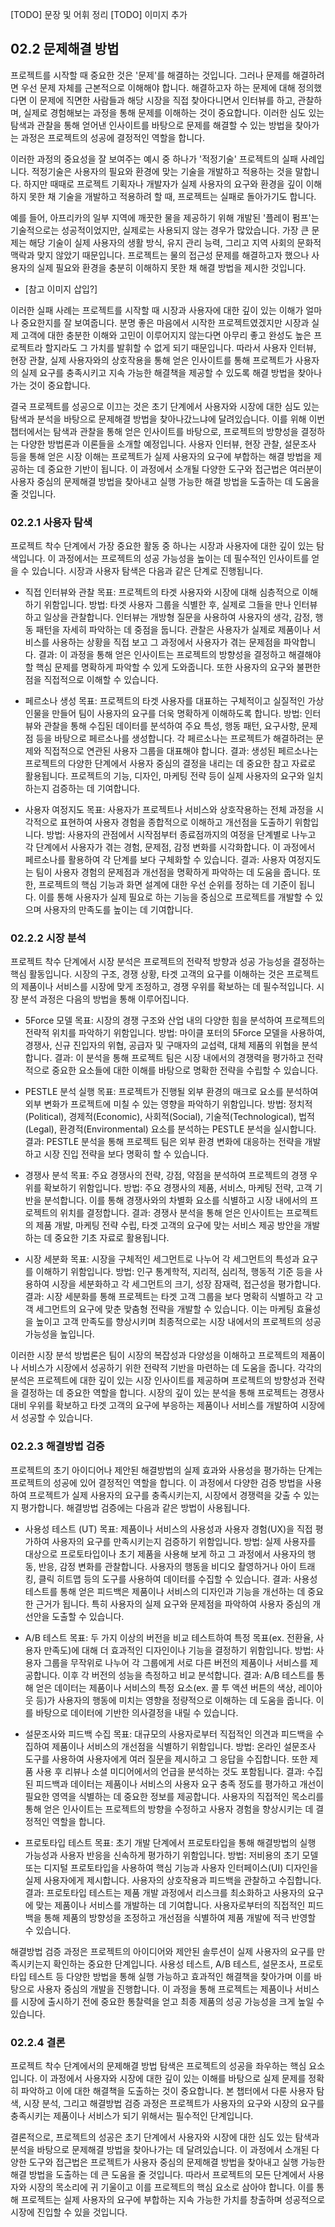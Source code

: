 [TODO] 문장 및 어휘 정리
[TODO] 이미지 추가

## 02.2 문제해결 방법

프로젝트를 시작할 때 중요한 것은 '문제'를 해결하는 것입니다. 그러나 문제를 해결하려면 우선 문제 자체를 근본적으로 이해해야 합니다. 해결하고자 하는 문제에 대해 정의했다면 이 문제에 직면한 사람들과 해당 시장을 직접 찾아다니면서 인터뷰를 하고, 관찰하며, 실제로 경험해보는 과정을 통해 문제를 이해하는 것이 중요합니다. 이러한 심도 있는 탐색과 관찰을 통해 얻어낸 인사이트를 바탕으로 문제를 해결할 수 있는 방법을 찾아가는 과정은 프로젝트의 성공에 결정적인 역할을 합니다.

이러한 과정의 중요성을 잘 보여주는 예시 중 하나가 '적정기술' 프로젝트의 실패 사례입니다. 적정기술은 사용자의 필요와 환경에 맞는 기술을 개발하고 적용하는 것을 말합니다. 하지만 때때로 프로젝트 기획자나 개발자가 실제 사용자의 요구와 환경을 깊이 이해하지 못한 채 기술을 개발하고 적용하려 할 때, 프로젝트는 실패로 돌아가기도 합니다.

예를 들어, 아프리카의 일부 지역에 깨끗한 물을 제공하기 위해 개발된 '플레이 펌프'는 기술적으로는 성공적이었지만, 실제로는 사용되지 않는 경우가 많았습니다. 가장 큰 문제는 해당 기술이 실제 사용자의 생활 방식, 유지 관리 능력, 그리고 지역 사회의 문화적 맥락과 맞지 않았기 때문입니다. 프로젝트는 물의 접근성 문제를 해결하고자 했으나 사용자의 실제 필요와 환경을 충분히 이해하지 못한 채 해결 방법을 제시한 것입니다.

- [참고 이미지 삽입?]

이러한 실패 사례는 프로젝트를 시작할 때 시장과 사용자에 대한 깊이 있는 이해가 얼마나 중요한지를 잘 보여줍니다. 분명 좋은 마음에서 시작한 프로젝트였겠지만 시장과 실제 고객에 대한 충분한 이해와 고민이 이루어지지 않는다면 아무리 좋고 완성도 높은 프로젝트라 할지라도 그 가치를 발휘할 수 없게 되기 때문입니다. 따라서 사용자 인터뷰, 현장 관찰, 실제 사용자와의 상호작용을 통해 얻은 인사이트를 통해 프로젝트가 사용자의 실제 요구를 충족시키고 지속 가능한 해결책을 제공할 수 있도록 해결 방법을 찾아나가는 것이 중요합니다.

결국 프로젝트를 성공으로 이끄는 것은 초기 단계에서 사용자와 시장에 대한 심도 있는 탐색과 분석을 바탕으로 문제해결 방법을 찾아나갔느냐에 달려있습니다. 이를 위해 이번 챕터에서는 탐색과 관찰을 통해 얻은 인사이트를 바탕으로, 프로젝트의 방향성을 결정하는 다양한 방법론과 이론들을 소개할 예정입니다. 사용자 인터뷰, 현장 관찰, 설문조사 등을 통해 얻은 시장 이해는 프로젝트가 실제 사용자의 요구에 부합하는 해결 방법을 제공하는 데 중요한 기반이 됩니다. 이 과정에서 소개될 다양한 도구와 접근법은 여러분이 사용자 중심의 문제해결 방법을 찾아내고 실행 가능한 해결 방법을 도출하는 데 도움을 줄 것입니다.

### 02.2.1 사용자 탐색

프로젝트 착수 단계에서 가장 중요한 활동 중 하나는 시장과 사용자에 대한 깊이 있는 탐색입니다. 이 과정에서는 프로젝트의 성공 가능성을 높이는 데 필수적인 인사이트를 얻을 수 있습니다. 시장과 사용자 탐색은 다음과 같은 단계로 진행됩니다.

- 직접 인터뷰와 관찰
  목표: 프로젝트의 타겟 사용자와 시장에 대해 심층적으로 이해하기 위함입니다.
  방법: 타겟 사용자 그룹을 식별한 후, 실제로 그들을 만나 인터뷰하고 일상을 관찰합니다. 인터뷰는 개방형 질문을 사용하여 사용자의 생각, 감정, 행동 패턴을 자세히 파악하는 데 중점을 둡니다. 관찰은 사용자가 실제로 제품이나 서비스를 사용하는 상황을 직접 보고 그 과정에서 사용자가 겪는 문제점을 파악합니다.
  결과: 이 과정을 통해 얻은 인사이트는 프로젝트의 방향성을 결정하고 해결해야 할 핵심 문제를 명확하게 파악할 수 있게 도와줍니다. 또한 사용자의 요구와 불편한 점을 직접적으로 이해할 수 있습니다.

- 페르소나 생성
  목표: 프로젝트의 타겟 사용자를 대표하는 구체적이고 실질적인 가상 인물을 만들어 팀이 사용자의 요구를 더욱 명확하게 이해하도록 합니다.
  방법: 인터뷰와 관찰을 통해 수집된 데이터를 분석하여 주요 특성, 행동 패턴, 요구사항, 문제점 등을 바탕으로 페르소나를 생성합니다. 각 페르소나는 프로젝트가 해결하려는 문제와 직접적으로 연관된 사용자 그룹을 대표해야 합니다.
  결과: 생성된 페르소나는 프로젝트의 다양한 단계에서 사용자 중심의 결정을 내리는 데 중요한 참고 자료로 활용됩니다. 프로젝트의 기능, 디자인, 마케팅 전략 등이 실제 사용자의 요구와 일치하는지 검증하는 데 기여합니다.

- 사용자 여정지도
  목표: 사용자가 프로젝트나 서비스와 상호작용하는 전체 과정을 시각적으로 표현하여 사용자 경험을 종합적으로 이해하고 개선점을 도출하기 위함입니다.
  방법: 사용자의 관점에서 시작점부터 종료점까지의 여정을 단계별로 나누고 각 단계에서 사용자가 겪는 경험, 문제점, 감정 변화를 시각화합니다. 이 과정에서 페르소나를 활용하여 각 단계를 보다 구체화할 수 있습니다.
  결과: 사용자 여정지도는 팀이 사용자 경험의 문제점과 개선점을 명확하게 파악하는 데 도움을 줍니다. 또한, 프로젝트의 핵심 기능과 화면 설계에 대한 우선 순위를 정하는 데 기준이 됩니다. 이를 통해 사용자가 실제 필요로 하는 기능을 중심으로 프로젝트를 개발할 수 있으며 사용자의 만족도를 높이는 데 기여합니다.

### 02.2.2 시장 분석

프로젝트 착수 단계에서 시장 분석은 프로젝트의 전략적 방향과 성공 가능성을 결정하는 핵심 활동입니다. 시장의 구조, 경쟁 상황, 타겟 고객의 요구를 이해하는 것은 프로젝트의 제품이나 서비스를 시장에 맞게 조정하고, 경쟁 우위를 확보하는 데 필수적입니다. 시장 분석 과정은 다음의 방법을 통해 이루어집니다.

- 5Force 모델
  목표: 시장의 경쟁 구조와 산업 내의 다양한 힘을 분석하여 프로젝트의 전략적 위치를 파악하기 위함입니다.
  방법: 마이클 포터의 5Force 모델을 사용하여, 경쟁사, 신규 진입자의 위협, 공급자 및 구매자의 교섭력, 대체 제품의 위협을 분석합니다.
  결과: 이 분석을 통해 프로젝트 팀은 시장 내에서의 경쟁력을 평가하고 전략적으로 중요한 요소들에 대한 이해를 바탕으로 명확한 전략을 수립할 수 있습니다.

- PESTLE 분석 실행
  목표: 프로젝트가 진행될 외부 환경의 매크로 요소를 분석하여 외부 변화가 프로젝트에 미칠 수 있는 영향을 파악하기 위함입니다.
  방법: 정치적(Political), 경제적(Economic), 사회적(Social), 기술적(Technological), 법적(Legal), 환경적(Environmental) 요소를 분석하는 PESTLE 분석을 실시합니다.
  결과: PESTLE 분석을 통해 프로젝트 팀은 외부 환경 변화에 대응하는 전략을 개발하고 시장 진입 전략을 보다 명확히 할 수 있습니다.

- 경쟁사 분석
  목표: 주요 경쟁사의 전략, 강점, 약점을 분석하여 프로젝트의 경쟁 우위를 확보하기 위함입니다.
  방법: 주요 경쟁사의 제품, 서비스, 마케팅 전략, 고객 기반을 분석합니다. 이를 통해 경쟁사와의 차별화 요소를 식별하고 시장 내에서의 프로젝트의 위치를 결정합니다.
  결과: 경쟁사 분석을 통해 얻은 인사이트는 프로젝트의 제품 개발, 마케팅 전략 수립, 타겟 고객의 요구에 맞는 서비스 제공 방안을 개발하는 데 중요한 기초 자료로 활용됩니다.

- 시장 세분화
  목표: 시장을 구체적인 세그먼트로 나누어 각 세그먼트의 특성과 요구를 이해하기 위함입니다.
  방법: 인구 통계학적, 지리적, 심리적, 행동적 기준 등을 사용하여 시장을 세분화하고 각 세그먼트의 크기, 성장 잠재력, 접근성을 평가합니다.
  결과: 시장 세분화를 통해 프로젝트는 타겟 고객 그룹을 보다 명확히 식별하고 각 고객 세그먼트의 요구에 맞춘 맞춤형 전략을 개발할 수 있습니다. 이는 마케팅 효율성을 높이고 고객 만족도를 향상시키며 최종적으로는 시장 내에서의 프로젝트의 성공 가능성을 높입니다.

이러한 시장 분석 방법론은 팀이 시장의 복잡성과 다양성을 이해하고 프로젝트의 제품이나 서비스가 시장에서 성공하기 위한 전략적 기반을 마련하는 데 도움을 줍니다. 각각의 분석은 프로젝트에 대한 깊이 있는 시장 인사이트를 제공하며 프로젝트의 방향성과 전략을 결정하는 데 중요한 역할을 합니다. 시장의 깊이 있는 분석을 통해 프로젝트는 경쟁사 대비 우위를 확보하고 타겟 고객의 요구에 부응하는 제품이나 서비스를 개발하여 시장에서 성공할 수 있습니다.

### 02.2.3 해결방법 검증

프로젝트의 초기 아이디어나 제안된 해결방법의 실제 효과와 사용성을 평가하는 단계는 프로젝트의 성공에 있어 결정적인 역할을 합니다. 이 과정에서 다양한 검증 방법을 사용하여 프로젝트가 실제 사용자의 요구를 충족시키는지, 시장에서 경쟁력을 갖출 수 있는지 평가합니다. 해결방법 검증에는 다음과 같은 방법이 사용됩니다.

- 사용성 테스트 (UT)
  목표: 제품이나 서비스의 사용성과 사용자 경험(UX)을 직접 평가하여 사용자의 요구를 만족시키는지 검증하기 위함입니다.
  방법: 실제 사용자를 대상으로 프로토타입이나 초기 제품을 사용해 보게 하고 그 과정에서 사용자의 행동, 반응, 감정 변화를 관찰합니다. 사용자의 행동을 비디오 촬영하거나 아이 트래킹, 클릭 히트맵 등의 도구를 사용하여 데이터를 수집할 수 있습니다.
  결과: 사용성 테스트를 통해 얻은 피드백은 제품이나 서비스의 디자인과 기능을 개선하는 데 중요한 근거가 됩니다. 특히 사용자의 실제 요구와 문제점을 파악하여 사용자 중심의 개선안을 도출할 수 있습니다.

- A/B 테스트
  목표: 두 가지 이상의 버전을 비교 테스트하여 특정 목표(ex. 전환율, 사용자 만족도)에 대해 더 효과적인 디자인이나 기능을 결정하기 위함입니다.
  방법: 사용자 그룹을 무작위로 나누어 각 그룹에게 서로 다른 버전의 제품이나 서비스를 제공합니다. 이후 각 버전의 성능을 측정하고 비교 분석합니다.
  결과: A/B 테스트를 통해 얻은 데이터는 제품이나 서비스의 특정 요소(ex. 콜 투 액션 버튼의 색상, 레이아웃 등)가 사용자의 행동에 미치는 영향을 정량적으로 이해하는 데 도움을 줍니다. 이를 바탕으로 데이터에 기반한 의사결정을 내릴 수 있습니다.

- 설문조사와 피드백 수집
  목표: 대규모의 사용자로부터 직접적인 의견과 피드백을 수집하여 제품이나 서비스의 개선점을 식별하기 위함입니다.
  방법: 온라인 설문조사 도구를 사용하여 사용자에게 여러 질문을 제시하고 그 응답을 수집합니다. 또한 제품 사용 후 리뷰나 소셜 미디어에서의 언급을 분석하는 것도 포함됩니다.
  결과: 수집된 피드백과 데이터는 제품이나 서비스의 사용자 요구 충족 정도를 평가하고 개선이 필요한 영역을 식별하는 데 중요한 정보를 제공합니다. 사용자의 직접적인 목소리를 통해 얻은 인사이트는 프로젝트의 방향을 수정하고 사용자 경험을 향상시키는 데 결정적인 역할을 합니다.

- 프로토타입 테스트
  목표: 초기 개발 단계에서 프로토타입을 통해 해결방법의 실행 가능성과 사용자 반응을 신속하게 평가하기 위함입니다.
  방법: 저비용의 초기 모델 또는 디지털 프로토타입을 사용하여 핵심 기능과 사용자 인터페이스(UI) 디자인을 실제 사용자에게 제시합니다. 사용자의 상호작용과 피드백을 관찰하고 수집합니다.
  결과: 프로토타입 테스트는 제품 개발 과정에서 리스크를 최소화하고 사용자의 요구에 맞는 제품이나 서비스를 개발하는 데 기여합니다. 사용자로부터의 직접적인 피드백을 통해 제품의 방향성을 조정하고 개선점을 식별하여 제품 개발에 적극 반영할 수 있습니다.

해결방법 검증 과정은 프로젝트의 아이디어와 제안된 솔루션이 실제 사용자의 요구를 만족시키는지 확인하는 중요한 단계입니다. 사용성 테스트, A/B 테스트, 설문조사, 프로토타입 테스트 등 다양한 방법을 통해 실행 가능하고 효과적인 해결책을 찾아가며 이를 바탕으로 사용자 중심의 개발을 진행합니다. 이 과정을 통해 프로젝트는 제품이나 서비스를 시장에 출시하기 전에 중요한 통찰력을 얻고 최종 제품의 성공 가능성을 크게 높일 수 있습니다.

### 02.2.4 결론

프로젝트 착수 단계에서의 문제해결 방법 탐색은 프로젝트의 성공을 좌우하는 핵심 요소입니다. 이 과정에서 사용자와 시장에 대한 깊이 있는 이해를 바탕으로 실제 문제를 정확히 파악하고 이에 대한 해결책을 도출하는 것이 중요합니다. 본 챕터에서 다룬 사용자 탐색, 시장 분석, 그리고 해결방법 검증 과정은 프로젝트가 사용자의 요구와 시장의 요구를 충족시키는 제품이나 서비스가 되기 위해서는 필수적인 단계입니다.

결론적으로, 프로젝트의 성공은 초기 단계에서 사용자와 시장에 대한 심도 있는 탐색과 분석을 바탕으로 문제해결 방법을 찾아나가는 데 달려있습니다. 이 과정에서 소개된 다양한 도구와 접근법은 프로젝트가 사용자 중심의 문제해결 방법을 찾아내고 실행 가능한 해결 방법을 도출하는 데 큰 도움을 줄 것입니다. 따라서 프로젝트의 모든 단계에서 사용자와 시장의 목소리에 귀 기울이고 이를 프로젝트의 핵심 요소로 삼아야 합니다. 이를 통해 프로젝트는 실제 사용자의 요구에 부합하는 지속 가능한 가치를 창출하며 성공적으로 시장에 진입할 수 있을 것입니다.
